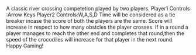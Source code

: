 A classic river crossing competetion played by two players.
Player1 Controls :Arrow Keys
Player2 Controls:W,A,S,D
Time will be considered as a tie breaker incase the score of both the players are the same.
Score will increase in respect to how many obstcles the player crosses.
If in a round a player manages to reach the other end and completes that round,then the speed of the crocodiles will increase for that player in the next round.
Happy Gaming!

